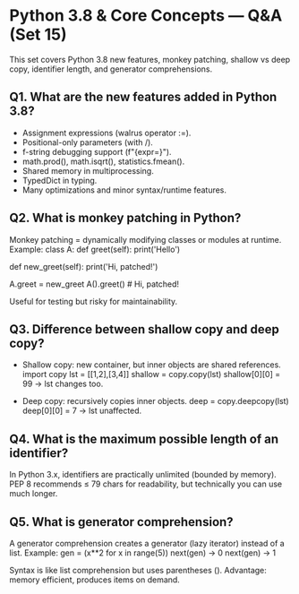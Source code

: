 # Python 3.8 & Core Concepts — Q&A (Set 15)

This set covers Python 3.8 new features, monkey patching, shallow vs deep copy, identifier length, and generator comprehensions.

## Q1. What are the new features added in Python 3.8?
- Assignment expressions (walrus operator :=).
- Positional-only parameters (with /).
- f-string debugging support (f"{expr=}").
- math.prod(), math.isqrt(), statistics.fmean().
- Shared memory in multiprocessing.
- TypedDict in typing.
- Many optimizations and minor syntax/runtime features.

## Q2. What is monkey patching in Python?
Monkey patching = dynamically modifying classes or modules at runtime.
Example:
class A:
    def greet(self): print('Hello')

def new_greet(self): print('Hi, patched!')

A.greet = new_greet
A().greet()  # Hi, patched!

Useful for testing but risky for maintainability.

## Q3. Difference between shallow copy and deep copy?
- Shallow copy: new container, but inner objects are shared references.
  import copy
  lst = [[1,2],[3,4]]
  shallow = copy.copy(lst)
  shallow[0][0] = 99 → lst changes too.

- Deep copy: recursively copies inner objects.
  deep = copy.deepcopy(lst)
  deep[0][0] = 7 → lst unaffected.

## Q4. What is the maximum possible length of an identifier?
In Python 3.x, identifiers are practically unlimited (bounded by memory). PEP 8 recommends ≤ 79 chars for readability, but technically you can use much longer.

## Q5. What is generator comprehension?
A generator comprehension creates a generator (lazy iterator) instead of a list.
Example:
gen = (x**2 for x in range(5))
next(gen) → 0
next(gen) → 1

Syntax is like list comprehension but uses parentheses (). Advantage: memory efficient, produces items on demand.


